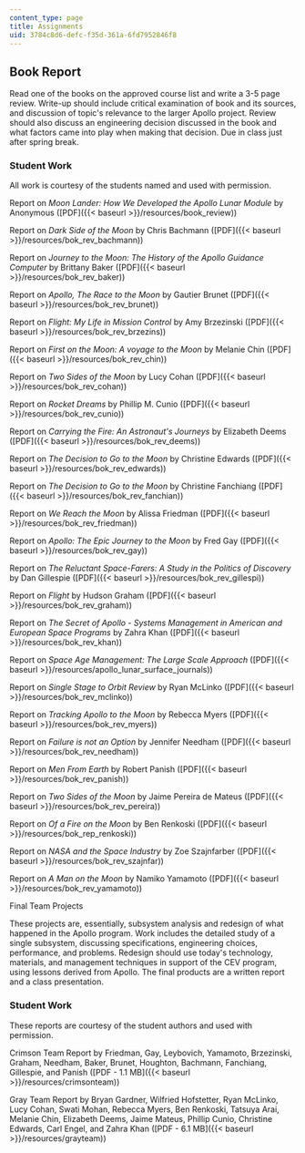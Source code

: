 ```yaml
---
content_type: page
title: Assignments
uid: 3784c8d6-defc-f35d-361a-6fd7952846f8
---
```


Book Report
-----------

Read one of the books on the approved course list and write a 3-5 page review. Write-up should include critical examination of book and its sources, and discussion of topic's relevance to the larger Apollo project. Review should also discuss an engineering decision discussed in the book and what factors came into play when making that decision. Due in class just after spring break.

### Student Work

All work is courtesy of the students named and used with permission.

Report on _Moon Lander: How We Developed the Apollo Lunar Module_ by Anonymous ([PDF]({{< baseurl >}}/resources/book_review))

Report on _Dark Side of the Moon_ by Chris Bachmann ([PDF]({{< baseurl >}}/resources/bok_rev_bachmann))

Report on _Journey to the Moon: The History of the Apollo Guidance Computer_ by Brittany Baker ([PDF]({{< baseurl >}}/resources/bok_rev_baker))

Report on _Apollo, The Race to the Moon_ by Gautier Brunet ([PDF]({{< baseurl >}}/resources/bok_rev_brunet))

Report on _Flight: My Life in Mission Control_ by Amy Brzezinski ([PDF]({{< baseurl >}}/resources/bok_rev_brzezins))

Report on _First on the Moon: A voyage to the Moon_ by Melanie Chin ([PDF]({{< baseurl >}}/resources/bok_rev_chin))

Report on _Two Sides of the Moon_ by Lucy Cohan ([PDF]({{< baseurl >}}/resources/bok_rev_cohan))

Report on _Rocket Dreams_ by Phillip M. Cunio ([PDF]({{< baseurl >}}/resources/bok_rev_cunio))

Report on _Carrying the Fire: An Astronaut's Journeys_ by Elizabeth Deems ([PDF]({{< baseurl >}}/resources/bok_rev_deems))

Report on _The Decision to Go to the Moon_ by Christine Edwards ([PDF]({{< baseurl >}}/resources/bok_rev_edwards))

Report on _The Decision to Go to the Moon_ by Christine Fanchiang ([PDF]({{< baseurl >}}/resources/bok_rev_fanchian))

Report on _We Reach the Moon_ by Alissa Friedman ([PDF]({{< baseurl >}}/resources/bok_rev_friedman))

Report on _Apollo: The Epic Journey to the Moon_ by Fred Gay ([PDF]({{< baseurl >}}/resources/bok_rev_gay))

Report on _The Reluctant Space-Farers: A Study in the Politics of Discovery_ by Dan Gillespie ([PDF]({{< baseurl >}}/resources/bok_rev_gillespi))

Report on _Flight_ by Hudson Graham ([PDF]({{< baseurl >}}/resources/bok_rev_graham))

Report on _The Secret of Apollo - Systems Management in American and European Space Programs_ by Zahra Khan ([PDF]({{< baseurl >}}/resources/bok_rev_khan))

Report on _Space Age Management: The Large Scale Approach_ ([PDF]({{< baseurl >}}/resources/apollo_lunar_surface_journals))

Report on _Single Stage to Orbit Review_ by Ryan McLinko ([PDF]({{< baseurl >}}/resources/bok_rev_mclinko))

Report on _Tracking Apollo to the Moon_ by Rebecca Myers ([PDF]({{< baseurl >}}/resources/bok_rev_myers))

Report on _Failure is not an Option_ by Jennifer Needham ([PDF]({{< baseurl >}}/resources/bok_rev_needham))

Report on _Men From Earth_ by Robert Panish ([PDF]({{< baseurl >}}/resources/bok_rev_panish))

Report on _Two Sides of the Moon_ by Jaime Pereira de Mateus ([PDF]({{< baseurl >}}/resources/bok_rev_pereira))

Report on _Of a Fire on the Moon_ by Ben Renkoski ([PDF]({{< baseurl >}}/resources/bok_rep_renkoski))

Report on _NASA and the Space Industry_ by Zoe Szajnfarber ([PDF]({{< baseurl >}}/resources/bok_rev_szajnfar))

Report on _A Man on the Moon_ by Namiko Yamamoto ([PDF]({{< baseurl >}}/resources/bok_rev_yamamoto))

Final Team Projects

These projects are, essentially, subsystem analysis and redesign of what happened in the Apollo program. Work includes the detailed study of a single subsystem, discussing specifications, engineering choices, performance, and problems. Redesign should use today's technology, materials, and management techniques in support of the CEV program, using lessons derived from Apollo. The final products are a written report and a class presentation.

### Student Work

These reports are courtesy of the student authors and used with permission.

Crimson Team Report by Friedman, Gay, Leybovich, Yamamoto, Brzezinski, Graham, Needham, Baker, Brunet, Houghton, Bachmann, Fanchiang, Gillespie, and Panish ([PDF - 1.1 MB]({{< baseurl >}}/resources/crimsonteam))

Gray Team Report by Bryan Gardner, Wilfried Hofstetter, Ryan McLinko, Lucy Cohan, Swati Mohan, Rebecca Myers, Ben Renkoski, Tatsuya Arai, Melanie Chin, Elizabeth Deems, Jaime Mateus, Phillip Cunio, Christine Edwards, Carl Engel, and Zahra Khan ([PDF - 6.1 MB]({{< baseurl >}}/resources/grayteam))